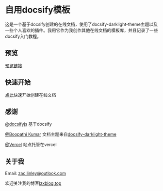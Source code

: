 # 自用docsify模板

这是一个基于docsify创建的在线文档，使用了docsify-darklight-theme主题以及一些个人喜欢的插件。我用它作为我创作其他在线文档的模板库，并且记录了一些docsify入门教程。

## 预览

[预览链接](https://doc.lzxblog.top)

## 快速开始

[点此](md/quickstart.md)快速开始创建在线文档

## 感谢

[@docsifyjs](https://github.com/docsifyjs/docsify) 基于docsify

[@Boopathi Kumar](https://github.com/boopathikumar018/docsify-darklight-theme) 文档主题来自[docsify-darklight-theme](https://github.com/boopathikumar018/docsify-darklight-theme)

[@Vercel](https://vercel.com/) 站点托管在vercel

## 关于我

Email: zac.linley@outlook.com

欢迎关注我的博客[lzxblog.top](https://lzxblog.top)